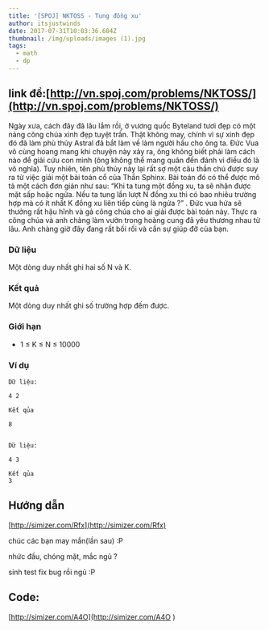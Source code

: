 ```yaml
---
title: '[SPOJ] NKTOSS - Tung đồng xu'
author: itsjustwinds
date: 2017-07-31T10:03:36.604Z
thumbnail: /img/uploads/images (1).jpg
tags:
  - math
  - dp
---
```

## link đề:[http://vn.spoj.com/problems/NKTOSS/](http://vn.spoj.com/problems/NKTOSS/)
Ngày xưa, cách đây đã lâu lắm rồi, ở vương quốc Byteland tươi đẹp có một nàng công chúa xinh đẹp tuyệt trần. Thật không may, chính vì sự xinh đẹp đó đã làm phù thủy Astral đã bắt làm về làm người hầu cho ông ta. Đức Vua vô cùng hoang mang khi chuyện này xảy ra, ông không biết phải làm cách nào để giải cứu con mình \(ông không thể mang quân đến đánh vì điều đó là vô nghĩa\). Tuy nhiên, tên phù thủy này lại rất sợ một câu thần chú được suy ra từ việc giải một bài toán cổ của Thần Sphinx. Bài toán đó có thể được mô tả một cách đơn giản như sau: “Khi ta tung một đồng xu, ta sẽ nhận được mặt sấp hoặc ngửa. Nếu ta tung lần lượt N đồng xu thì có bao nhiêu trường hợp mà có ít nhất K đồng xu liên tiếp cùng là ngửa ?” . Đức vua hứa sẽ thưởng rất hậu hĩnh và gả công chúa cho ai giải được bài toán này. Thực ra công chúa và anh chàng làm vườn trong hoàng cung đã yêu thương nhau từ lâu. Anh chàng giờ đây đang rất bối rối và cần sự giúp đỡ của bạn.

### Dữ liệu

Một dòng duy nhất ghi hai số N và K.

### Kết quả

Một dòng duy nhất ghi số trường hợp đếm được.

### Giới hạn

* 1 ≤ K ≤ N ≤ 10000

### Ví dụ

```
Dữ liệu:

4 2

Kết qủa

8
```

```

Dữ liệu:

4 3

Kết qủa
3
```


## Hướng dẫn 

[http://simizer.com/Rfx](http://simizer.com/Rfx)

chúc các bạn may mắn(lần sau) :P

nhức đầu, chóng mặt, mắc ngủ ?

sinh test fix bug rồi ngủ :P

## Code: 

[http://simizer.com/A4O](http://simizer.com/A4O
)



